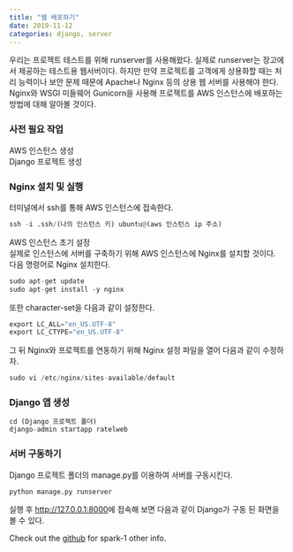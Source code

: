 ```yaml
---
title: "웹 배포하기"
date: 2019-11-12
categories: django, server
---
```


우리는 프로젝트 테스트를 위해 runserver를 사용해왔다. 실제로 runserver는 장고에서 제공하는 테스트용 웹서버이다. 하지만 만약 프로젝트를 고객에게 상용화할 때는 처리 능력이나 보안 문제 때문에 Apache나 Nginx 등의 상용 웹 서버를 사용해야 한다. Nginx와 WSGI 미들웨어 Gunicorn을 사용해 프로젝트를 AWS 인스턴스에 배포하는 방법에 대해 알아볼 것이다.


### 사전 필요 작업
AWS 인스턴스 생성 <br/>
Django 프로젝트 생성 <br/>


### Nginx 설치 및 실행
터미널에서 ssh를 통해 AWS 인스턴스에 접속한다. <br/>
```python
ssh -i .ssh/(나의 인스턴스 키) ubuntu@(aws 인스턴스 ip 주소)
```

AWS 인스턴스 초기 설정 <br/>
실제로 인스턴스에 서버를 구축하기 위해 AWS 인스턴스에 Nginx를 설치할 것이다. <br/>
다음 명령어로 Nginx 설치한다. <br/>
```python
sudo apt-get update
sudo apt-get install -y nginx
```
또한 character-set을 다음과 같이 설정한다. <br/>
```python
export LC_ALL="en_US.UTF-8"
export LC_CTYPE="en_US.UTF-8"
```
그 뒤 Nginx와 프로젝트를 연동하기 위해 Nginx 설정 파일을 열어 다음과 같이 수정하자. <br/>
```python
sudo vi /etc/nginx/sites-available/default
```




### Django 앱 생성


```python
cd (Django 프로젝트 폴더)
django-admin startapp ratelweb
```


### 서버 구동하기

Django 프로젝트 폴더의 manage.py를 이용하여 서버를 구동시킨다.

```python
python manage.py runserver
```

실행 후 <http://127.0.0.1:8000>에 접속해 보면 다음과 같이 Django가 구동 된 화면을 볼 수 있다.


Check out the [github] for spark-1 other info. 

[github]:   https://github.com/spark-1
